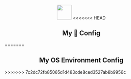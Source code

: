 <p align="center" class="has-mb-6">
<img class="not-gallery-item" height="48" src="https://vitan.me/images/vitan.png">
<<<<<<< HEAD
<br><h2 align="center">My 🐧 Config</h2>
=======
<br><h2 align="center">My OS Environment Config</h2>
>>>>>>> 7c2dc72fb85065d1d483cde8ced3527ab8b9956c
